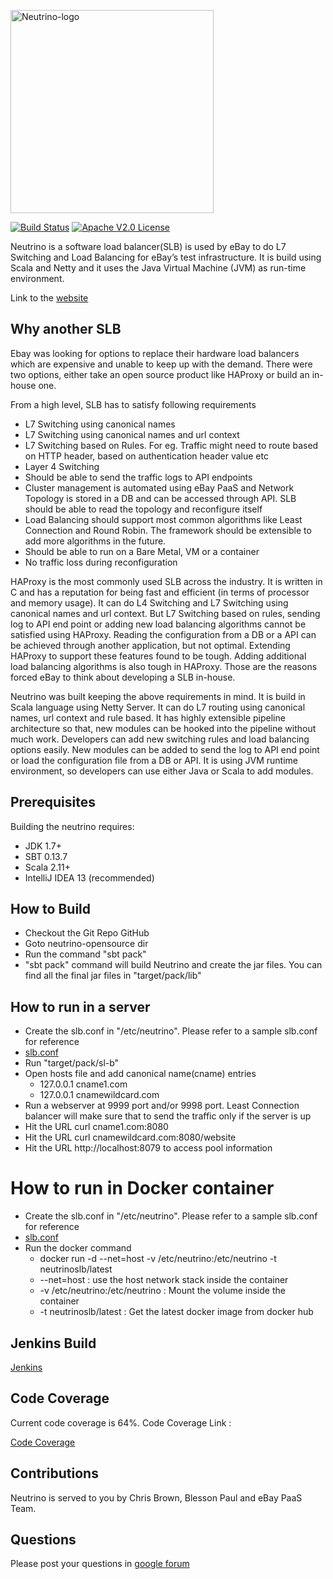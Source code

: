 <a href="http://neutrinoslb.github.io/"><img alt="Neutrino-logo" src="http://neutrinoslb.github.io/images/neutrino-logo.png" width="325"></a>

 [![Build Status](https://travis-ci.org/eBay/Neutrino.svg?branch=master)](https://travis-ci.org/eBay/Neutrino) [![Apache V2.0 License](http://www.parallec.io/images/apache2.svg) ](https://github.com/eBay/Neutrino/blob/master/LICENSE) 

Neutrino is a software load balancer(SLB) is used by eBay to do L7 Switching and Load Balancing for eBay’s test infrastructure. It is build using Scala and Netty and it uses the Java Virtual Machine (JVM) as run-time environment.

Link to the [website](http://neutrinoslb.github.io/)

## Why another SLB
Ebay was looking for options to replace their hardware load balancers which are expensive and unable to keep up with the demand. There were two options, either take an open source product like HAProxy or build an in-house one. 

From a high level, SLB has to satisfy following requirements
- L7 Switching using canonical names
- L7 Switching using canonical names and url context
- L7 Switching based on Rules. For eg. Traffic might need to route based on HTTP header, based on authentication header value etc
- Layer 4 Switching
- Should be able to send the traffic logs to API endpoints
- Cluster management is automated using eBay PaaS and Network Topology is stored in a DB and can be accessed through API. SLB should be able to read the topology and reconfigure itself
- Load Balancing should support most common algorithms like Least Connection and Round Robin. The framework should be extensible to add more algorithms in the future.
- Should be able to run on a Bare Metal, VM or a container
- No traffic loss during reconfiguration

HAProxy is the most commonly used SLB across the industry. It is written in C and has a reputation for being fast and efficient (in terms of processor and memory usage).  It can do L4 Switching and  L7 Switching using canonical names and url context. But L7 Switching based on rules, sending log to API end point or adding new load balancing algorithms cannot be satisfied using HAProxy. Reading the configuration from a DB or a API can be achieved through another application, but not optimal. Extending HAProxy to support these features found to be tough. Adding additional load balancing algorithms is also tough in HAProxy. Those are the reasons forced eBay to think about developing a SLB in-house.

Neutrino was built keeping the above requirements in mind. It is build in Scala language using Netty Server. It can do L7 routing using canonical names, url context and rule based. It has highly extensible pipeline architecture so that, new modules can be hooked into the pipeline without much work. Developers can add new switching rules and load balancing options easily. New modules can be added to send the log to API end point or load the configuration file from a DB or API. It is using JVM runtime environment, so developers can use either Java or Scala to add modules.

## Prerequisites

Building the neutrino requires:
- JDK 1.7+
- SBT 0.13.7
- Scala 2.11+
- IntelliJ IDEA 13 (recommended)

## How to Build
- Checkout the Git Repo GitHub
- Goto neutrino-opensource dir
- Run the command "sbt pack"
- "sbt pack" command will build Neutrino and create the jar files. You can find all the final jar files in "target/pack/lib"

## How to run in a server
- Create the slb.conf in "/etc/neutrino". Please refer to a sample slb.conf for reference
-   [slb.conf](https://github.com/eBay/Neutrino/blob/master/src/main/resources/slb.conf)
- Run "target/pack/sl-b"
- Open hosts file and add canonical name(cname) entries
  - 127.0.0.1 cname1.com
  - 127.0.0.1 cnamewildcard.com
- Run a webserver at 9999 port and/or 9998 port. Least Connection balancer will make sure that to send the traffic only if the server is up
- Hit the URL curl cname1.com:8080
- Hit the URL curl cnamewildcard.com:8080/website
- Hit the URL http://localhost:8079 to access pool information

# How to run in Docker container
- Create the slb.conf in "/etc/neutrino". Please refer to a sample slb.conf for reference
- [slb.conf](https://github.com/eBay/Neutrino/blob/master/src/main/resources/slb.conf)
- Run the docker command
  - docker run -d --net=host  -v /etc/neutrino:/etc/neutrino  -t neutrinoslb/latest
  - --net=host : use the host network stack inside the container
  - -v /etc/neutrino:/etc/neutrino : Mount the volume inside the container
  - -t neutrinoslb/latest : Get the latest docker image from docker hub

## Jenkins Build

[Jenkins](https://travis-ci.org/eBay/Neutrino/)

## Code Coverage

Current code coverage is 64%. Code Coverage Link :

[Code Coverage](https://codecov.io/github/eBay/Neutrino)


## Contributions

Neutrino is served to you by Chris Brown, Blesson Paul and eBay PaaS Team.

## Questions

Please post your questions in [google forum](https://groups.google.com/forum/#!forum/neutrinoslb)

